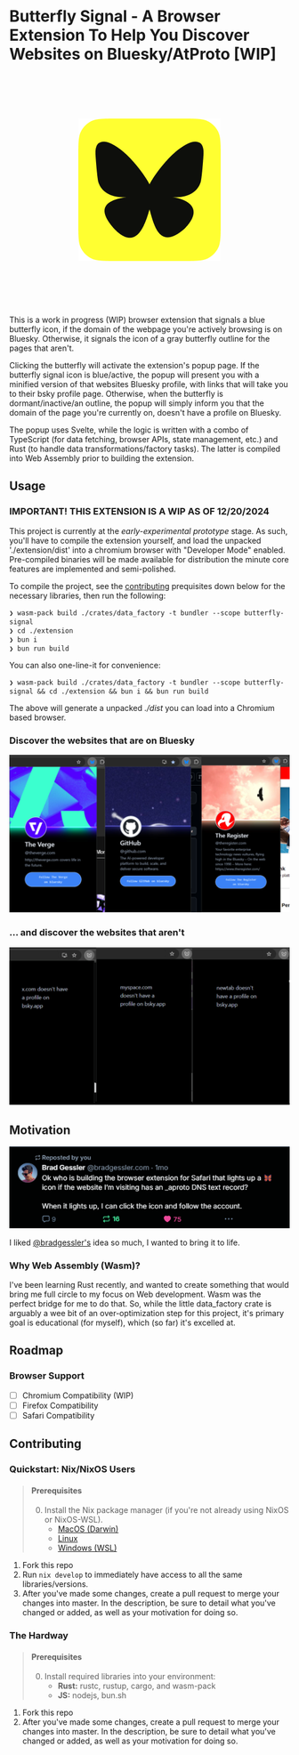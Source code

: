 # Butterfly Signal - A Browser Extension To Help You Discover Websites on Bluesky/AtProto [WIP]

<p align="center" style="padding: 5rem 0rem 5rem 0rem">
  <img src="./extension/public/icons/default/butterfly-signal_256.png" alt="butterfly-signal default extension icon" />
</p>

This is a work in progress (WIP) browser extension that signals a blue butterfly icon, if the domain of the webpage you're actively browsing is on Bluesky. Otherwise, it signals the icon of a gray butterfly outline for the pages that aren't.

Clicking the butterfly will activate the extension's popup page. If the butterfly signal icon is blue/active, the popup will present you with a minified version of that websites Bluesky profile, with links that will take you to their bsky profile page. Otherwise, when the butterfly is dormant/inactive/an outline, the popup will simply inform you that the domain of the page you're currently on, doesn't have a profile on Bluesky.

The popup uses Svelte, while the logic is written with a combo of TypeScript (for data fetching, browser APIs, state management, etc.) and Rust (to handle data transformations/factory tasks). The latter is compiled into Web Assembly prior to building the extension.

## Usage

### IMPORTANT! THIS EXTENSION IS A WIP AS OF 12/20/2024

This project is currently at the *early-experimental prototype* stage. As such, you'll have to compile the extension yourself, and load the unpacked './extension/dist' into a chromium browser with "Developer Mode" enabled. Pre-compiled binaries will be made available for distribution the minute core features are implemented and semi-polished.

To compile the project, see the [contributing](#contributing) prequisites down below for the necessary libraries, then run the following:

```shell
❯ wasm-pack build ./crates/data_factory -t bundler --scope butterfly-signal 
❯ cd ./extension
❯ bun i
❯ bun run build
```

You can also one-line-it for convenience:

```shell
❯ wasm-pack build ./crates/data_factory -t bundler --scope butterfly-signal && cd ./extension && bun i && bun run build
```

The above will generate a unpacked *./dist* you can load into a Chromium based browser.

### Discover the websites that are on Bluesky

![Popup for a website with a valid _atproto TXT record + a active Bluesky Account](./assets/demo/popup-valid-atproto-demo.png)

### ... and discover the websites that aren't

![Popup for a website with a invalid or missing _atproto TXT record and or an unavailable Bluesky Account](./assets/demo/popup-invalid_missing-atproto-demo.png)

## Motivation

![A post by @bradgessler.com stating: "Ok who is building the browser extension for Safari that lights up a 🦋 icon if the website I’m visiting has an _aproto DNS text record? When it lights up, I can click the icon and follow the account."](./assets/figure-01-motivation.png)

I liked [@bradgessler's](https://bsky.app/profile/bradgessler.com) idea so much, I wanted to bring it to life.

### Why Web Assembly (Wasm)?

I've been learning Rust recently, and wanted to create something that would bring me full circle to my focus on Web development. Wasm was the perfect bridge for me to do that. So, while the little data_factory crate is arguably a wee bit of an over-optimization step for this project, it's primary goal is educational (for myself), which (so far) it's excelled at.

## Roadmap

### Browser Support

- [ ] Chromium Compatibility (WIP)
- [ ] Firefox Compatibility
- [ ] Safari Compatibility

## Contributing

### Quickstart: Nix/NixOS Users

>#### Prerequisites
>
>0. Install the Nix package manager (if you're not already using NixOS or NixOS-WSL).
>    - [MacOS (Darwin)](https://nixos.org/download/#nix-install-macos)
>    - [Linux](https://nixos.org/download/#nix-install-linux)
>    - [Windows (WSL)](https://nixos.org/download/#nix-install-windows)

1. Fork this repo
2. Run `nix develop` to immediately have access to all the same libraries/versions.
3. After you've made some changes, create a pull request to merge your changes into master. In the description, be sure to detail what you've changed or added, as well as your motivation for doing so.

### The Hardway

>#### Prerequisites
>
>0. Install required libraries into your environment:
>    - **Rust:** rustc, rustup, cargo, and wasm-pack
>    - **JS:** nodejs, bun.sh

1. Fork this repo
2. After you've made some changes, create a pull request to merge your changes into master. In the description, be sure to detail what you've changed or added, as well as your motivation for doing so.
